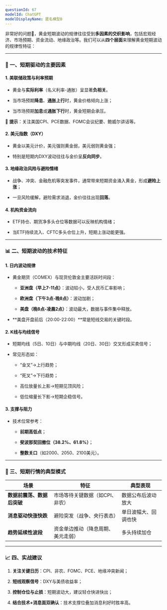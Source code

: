 ```yaml
---
questionId: 67
modelId: ChatGPT
modelDisplayName: 匿名模型B
---
```

非常好的问题👏，黄金短期波动的规律往往受到**多因素的交织影响**，包括宏观经济、市场预期、资金流动、地缘政治等。我们可以从**四个层面**来理解黄金短期波动的规律性特征：

---

### 🧭 一、短期驱动的主要因素

#### 1. **美联储政策与利率预期**

- 黄金与**实际利率**（名义利率-通胀）呈显著**负相关**。
    
- 当市场预期**降息**、**通胀上行**时，黄金价格倾向上涨；
    
- 当市场预期**加息**或**通胀下行**时，黄金短期会承压。
    

📌 **提示**：关注美国CPI、PCE数据、FOMC会议纪要、鲍威尔讲话等。

#### 2. **美元指数（DXY）**

- 黄金以美元计价，美元强则黄金弱，美元弱则黄金强；
    
- 特别是短期内DXY波动往往与金价呈**反向同步**。
    

#### 3. **地缘政治风险与避险情绪**

- 战争、冲突、金融危机等突发事件，通常带来短期资金涌入黄金，形成**避险上涨**；
    
- 一旦风险缓解，避险需求消退，金价往往出现**回落**。
    

#### 4. **机构资金流向**

- ETF持仓、期货净多头仓位等数据可以反映机构情绪；
    
- 当ETF持续流入、CFTC多头仓位上升，短期上涨动能更强。
    

---

### 📊 二、短期波动的技术特征

#### 1. **日内波动规律**

- 黄金期货（COMEX）与现货伦敦金主要活跃时间段：
    
    - **亚洲盘（早上7-11点）**：波动较小，受人民币汇率影响；
        
    - **欧洲盘（下午3点-晚8点）**：波动加剧；
        
    - **美盘（晚8点-凌晨2点）**：波动最大，数据与事件集中释放。
        
- **美盘开盘前后（20:00-22:00）**常是短线交易的关键时段。
    

#### 2. **K线与均线信号**

- 短期均线（5日、10日）与中期均线（20日、30日）交叉形成买卖信号；
    
- 常见形态如：
    
    - “金叉”→上行趋势；
        
    - “死叉”→下行趋势；
        
    - 高位放量长上影→短期见顶风险；
        
    - 低位缩量长下影→短期企稳信号。
        

#### 3. **支撑与阻力**

- 技术位常参考：
    
    - **前期高低点**；
        
    - **斐波那契回撤位（38.2%、61.8%）**；
        
    - **整数关口**（如2000、2050、2100美元）。
        

---

### 📅 三、短期行情的典型模式

|场景|特征|典型表现|
|---|---|---|
|**数据前震荡、数据后突破**|市场等待关键数据（如CPI、非农）|数据公布后波动放大|
|**消息驱动快涨快跌**|避险突发（战争、央行表态）|单日波幅大、回调也快|
|**趋势延续性波段**|资金单边推动（降息周期、美元走弱）|多头持续加仓|

---

### 📈 四、实战建议

1. **关注关键日历**：CPI、非农、FOMC、PCE、地缘冲突新闻；
    
2. **短线观察信号**：DXY与美债收益率；
    
3. **控制仓位与止损**：短期波动大，建议轻仓快进快出；
    
4. **结合技术+消息面双确认**：技术支撑位叠加消息利好时胜率高。